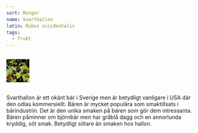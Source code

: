 ```yaml
---
sort: Munger
name: Svarthallon
latin: Rubus occidentalis
tags:
  - frukt
---
```


<img src="/img/rubus-occidentalis-munger.jpg" width="60" data-srcset="1x, 1.5x, 2x" alt="Rubus occidentalis" data-attribution="https://www.odla.nu/produkt/svarthallon-munger">

Svarthallon är ett okänt bär i Sverige men är betydligt vanligare i USA där den odlas kommersiellt. Bären är mycket populära som smaktillsats i bärindustrin. Det är den unika smaken på bären som gör dem intressanta. Bären påminner om björnbär men har gråblå dagg och en annorlunda kryddig, söt smak. Betydligt sötare än smaken hos hallon.
